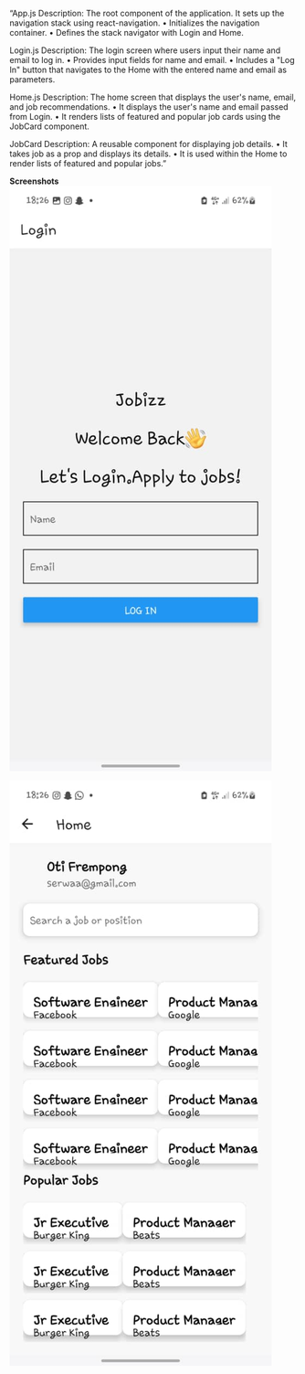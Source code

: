 “App.js Description: The root component of the application. It sets up the navigation stack using react-navigation.
•	Initializes the navigation container.
•	Defines the stack navigator with Login and Home.


Login.js Description: The login screen where users input their name and email to log in.
•	Provides input fields for name and email.
•	Includes a "Log In" button that navigates to the Home with the entered name and email as parameters.


Home.js Description: The home screen that displays the user's name, email, and job recommendations.
•	It displays the user's name and email passed from Login.
•	It renders lists of featured and popular job cards using the JobCard component.


JobCard Description: A reusable component for displaying job details.
•	It takes job as a prop and displays its details.
•	It is used within the Home to render lists of featured and popular jobs.”


**Screenshots**
![Login](assets/Screenshot1.jpg)

![HomePage](assets/Screenshot2.jpg)